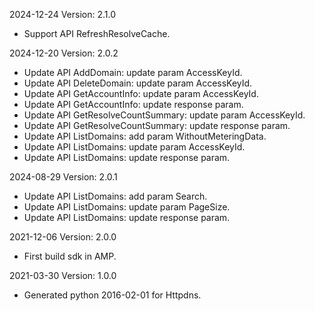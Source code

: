 2024-12-24 Version: 2.1.0
- Support API RefreshResolveCache.


2024-12-20 Version: 2.0.2
- Update API AddDomain: update param AccessKeyId.
- Update API DeleteDomain: update param AccessKeyId.
- Update API GetAccountInfo: update param AccessKeyId.
- Update API GetAccountInfo: update response param.
- Update API GetResolveCountSummary: update param AccessKeyId.
- Update API GetResolveCountSummary: update response param.
- Update API ListDomains: add param WithoutMeteringData.
- Update API ListDomains: update param AccessKeyId.
- Update API ListDomains: update response param.


2024-08-29 Version: 2.0.1
- Update API ListDomains: add param Search.
- Update API ListDomains: update param PageSize.
- Update API ListDomains: update response param.


2021-12-06 Version: 2.0.0
- First build sdk in AMP.

2021-03-30 Version: 1.0.0
- Generated python 2016-02-01 for Httpdns.

